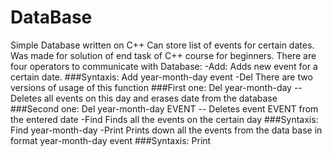# DataBase
Simple Database written on C++
Can store list of events for certain dates. Was made for solution of end task of C++ course for beginners.
There are four operators to communicate with Database:
-Add:
Adds new event for a certain date.
###Syntaxis:
Add year-month-day event
-Del
There are two versions of usage of this function
###First one:
Del year-month-day  -- Deletes all events on this day and erases date from the database
###Second one:
Del year-month-day EVENT -- Deletes event EVENT from the entered date
-Find
Finds all the events on the certain day
###Syntaxis:
Find year-month-day
-Print
Prints down all the events from the data base in format
year-month-day event
###Syntaxis:
Print

